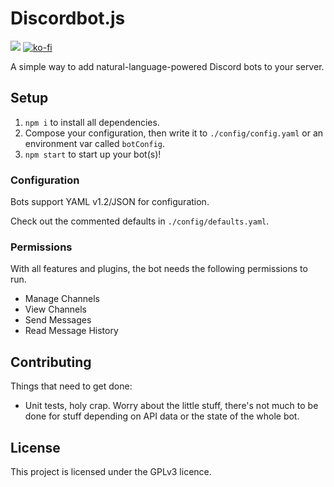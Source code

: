 # Discordbot.js

![](https://img.shields.io/travis/legowerewolf/discordbot.ts.svg?style=flat-square) [![ko-fi](https://www.ko-fi.com/img/donate_sm.png)](https://ko-fi.com/O4O6QKLP)

A simple way to add natural-language-powered Discord bots to your server.

## Setup

1. `npm i` to install all dependencies.
1. Compose your configuration, then write it to `./config/config.yaml` or an environment var called `botConfig`.
1. `npm start` to start up your bot(s)!

### Configuration

Bots support YAML v1.2/JSON for configuration.

Check out the commented defaults in `./config/defaults.yaml`.

### Permissions

With all features and plugins, the bot needs the following permissions to run.

-   Manage Channels
-   View Channels
-   Send Messages
-   Read Message History

## Contributing

Things that need to get done:

-   Unit tests, holy crap. Worry about the little stuff, there's not much to be done for stuff depending on API data or the state of the whole bot.

## License

This project is licensed under the GPLv3 licence.
